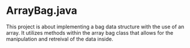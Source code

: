 # ArrayBag.java
This project is about implementing a bag data structure with the use of an array. It utilizes methods within the array bag class that allows for the manipulation and retreival of the data inside. 
